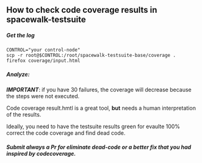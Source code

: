 ## How to check code coverage results in spacewalk-testsuite


##### Get the log

```console
CONTROL="your control-node"
scp -r root@$CONTROL:/root/spacewalk-testsuite-base/coverage .
firefox coverage/input.html
```

##### Analyze:

***IMPORTANT***: 
if you have 30 failures, the coverage will decrease because the steps were not executed.

Code coverage result.hmtl is a great tool, **but** needs a human interpretation of the results.

Ideally, you need to have the testsuite results green for evaulte 100% correct the code coverage and find dead code.


##### Submit always a Pr for eliminate dead-code or a better fix that you had inspired by codecoverage.

